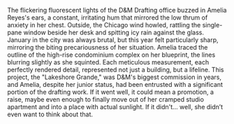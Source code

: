 The flickering fluorescent lights of the D&M Drafting office buzzed in Amelia Reyes's ears, a constant, irritating hum that mirrored the low thrum of anxiety in her chest. Outside, the Chicago wind howled, rattling the single-pane window beside her desk and spitting icy rain against the glass.  January in the city was always brutal, but this year felt particularly sharp, mirroring the biting precariousness of her situation. Amelia traced the outline of the high-rise condominium complex on her blueprint, the lines blurring slightly as she squinted.  Each meticulous measurement, each perfectly rendered detail, represented not just a building, but a lifeline. This project, the "Lakeshore Grande," was D&M's biggest commission in years, and Amelia, despite her junior status, had been entrusted with a significant portion of the drafting work.  If it went well, it could mean a promotion, a raise, maybe even enough to finally move out of her cramped studio apartment and into a place with actual sunlight. If it didn't… well, she didn’t even want to think about that.
